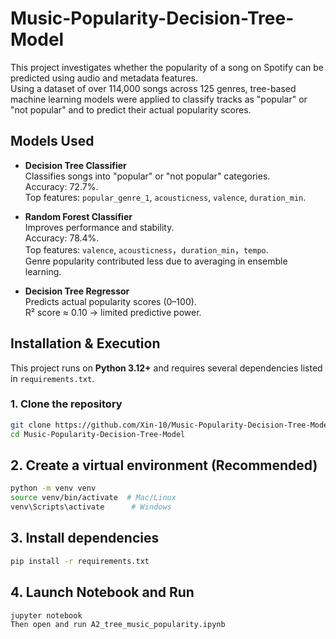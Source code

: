 # Music-Popularity-Decision-Tree-Model

This project investigates whether the popularity of a song on Spotify can be predicted using audio and metadata features.  
Using a dataset of over 114,000 songs across 125 genres, tree-based machine learning models were applied to classify tracks as "popular" or "not popular" and to predict their actual popularity scores.

## Models Used

- **Decision Tree Classifier**  
  Classifies songs into "popular" or "not popular" categories.  
  Accuracy: 72.7%.  
  Top features: `popular_genre_1`, `acousticness`, `valence`, `duration_min`.

- **Random Forest Classifier**  
  Improves performance and stability.  
  Accuracy: 78.4%.  
  Top features: `valence`,  `acousticness`，`duration_min`，`tempo`.  
  Genre popularity contributed less due to averaging in ensemble learning.

- **Decision Tree Regressor**  
  Predicts actual popularity scores (0–100).  
  R² score ≈ 0.10 → limited predictive power.

## Installation & Execution

This project runs on **Python 3.12+** and requires several dependencies listed in `requirements.txt`.

### 1. Clone the repository
```bash
git clone https://github.com/Xin-10/Music-Popularity-Decision-Tree-Model.git
cd Music-Popularity-Decision-Tree-Model
```

## 2. Create a virtual environment (Recommended)
```bash
python -m venv venv
source venv/bin/activate  # Mac/Linux
venv\Scripts\activate      # Windows
```

## 3. Install dependencies
```bash
pip install -r requirements.txt
```

## 4. Launch Notebook and Run
```bash
jupyter notebook
Then open and run A2_tree_music_popularity.ipynb
```
